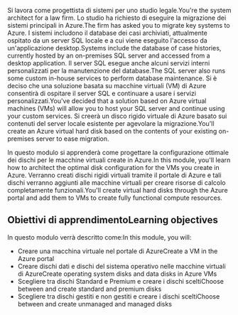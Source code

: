 <span data-ttu-id="1d351-101">Si lavora come progettista di sistemi per uno studio legale.</span><span class="sxs-lookup"><span data-stu-id="1d351-101">You're the system architect for a law firm.</span></span> <span data-ttu-id="1d351-102">Lo studio ha richiesto di eseguire la migrazione dei sistemi principali in Azure.</span><span class="sxs-lookup"><span data-stu-id="1d351-102">The firm has asked you to migrate key systems to Azure.</span></span> <span data-ttu-id="1d351-103">I sistemi includono il database dei casi archiviati, attualmente ospitato da un server SQL locale e a cui viene eseguito l'accesso da un'applicazione desktop.</span><span class="sxs-lookup"><span data-stu-id="1d351-103">Systems include the database of case histories, currently hosted by an on-premises SQL server and accessed from a desktop application.</span></span> <span data-ttu-id="1d351-104">Il server SQL esegue anche alcuni servizi interni personalizzati per la manutenzione del database.</span><span class="sxs-lookup"><span data-stu-id="1d351-104">The SQL server also runs some custom in-house services to perform database maintenance.</span></span> <span data-ttu-id="1d351-105">Si è deciso che una soluzione basata su macchine virtuali (VM) di Azure consentirà di ospitare il server SQL e continuare a usare i servizi personalizzati.</span><span class="sxs-lookup"><span data-stu-id="1d351-105">You've decided that a solution based on Azure virtual machines (VMs) will allow you to host your SQL server and continue using your custom services.</span></span> <span data-ttu-id="1d351-106">Si creerà un disco rigido virtuale di Azure basato sui contenuti del server locale esistente per agevolare la migrazione.</span><span class="sxs-lookup"><span data-stu-id="1d351-106">You'll create an Azure virtual hard disk based on the contents of your existing on-premises server to ease migration.</span></span>

<span data-ttu-id="1d351-107">In questo modulo si apprenderà come progettare la configurazione ottimale dei dischi per le macchine virtuali create in Azure.</span><span class="sxs-lookup"><span data-stu-id="1d351-107">In this module, you'll learn how to architect the optimal disk configuration for the VMs you create in Azure.</span></span> <span data-ttu-id="1d351-108">Verranno creati dischi rigidi virtuali tramite il portale di Azure e tali dischi verranno aggiunti alle macchine virtuali per creare risorse di calcolo completamente funzionali.</span><span class="sxs-lookup"><span data-stu-id="1d351-108">You'll create virtual hard disks through the Azure portal and add them to VMs to create fully functional compute resources.</span></span>

## <a name="learning-objectives"></a><span data-ttu-id="1d351-109">Obiettivi di apprendimento</span><span class="sxs-lookup"><span data-stu-id="1d351-109">Learning objectives</span></span>

<span data-ttu-id="1d351-110">In questo modulo verrà descritto come:</span><span class="sxs-lookup"><span data-stu-id="1d351-110">In this module, you will:</span></span>

- <span data-ttu-id="1d351-111">Creare una macchina virtuale nel portale di Azure</span><span class="sxs-lookup"><span data-stu-id="1d351-111">Create a VM in the Azure portal</span></span>
- <span data-ttu-id="1d351-112">Creare dischi dati e dischi del sistema operativo nelle macchine virtuali di Azure</span><span class="sxs-lookup"><span data-stu-id="1d351-112">Create operating system disks and data disks in Azure VMs</span></span>
- <span data-ttu-id="1d351-113">Scegliere tra dischi Standard e Premium e creare i dischi scelti</span><span class="sxs-lookup"><span data-stu-id="1d351-113">Choose between and create standard and premium disks</span></span>
- <span data-ttu-id="1d351-114">Scegliere tra dischi gestiti e non gestiti e creare i dischi scelti</span><span class="sxs-lookup"><span data-stu-id="1d351-114">Choose between and create unmanaged and managed disks</span></span>